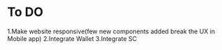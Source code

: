 # To DO
 1.Make website responsive(few new components added break the UX in Mobile app)
 2.Integrate Wallet
 3.Integrate SC


